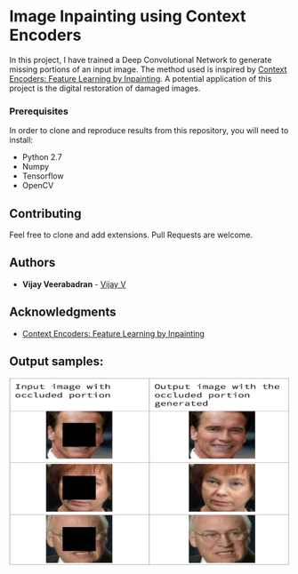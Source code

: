 # Image Inpainting using Context Encoders

In this project, I have trained a Deep Convolutional Network to generate missing portions of an input image. The method used is inspired by [Context Encoders: Feature Learning by Inpainting](https://arxiv.org/abs/1604.07379). A potential application of this project is the digital restoration of damaged images.

### Prerequisites

In order to clone and reproduce results from this repository, you will need to install:
* Python 2.7
* Numpy
* Tensorflow
* OpenCV

## Contributing

Feel free to clone and add extensions. Pull Requests are welcome.

## Authors

* **Vijay Veerabadran** - [Vijay V](https://vijayvee.github.io)

## Acknowledgments

* [Context Encoders: Feature Learning by Inpainting](https://arxiv.org/abs/1604.07379)

## Output samples:
![Output sample 1](Output/image_inp_full.png "Output sample 1") 
